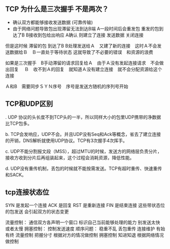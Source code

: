 ## TCP 为什么是三次握手 不是两次？
* 确认双方都能够接收发送数据 (可靠传输)
* 由于网络问题导致包出现滞留无法到达B端  A一段时间后会重发包
重发的包到达了B B接收到包给出响应 A确认 则建立了连接 发送数据 关闭连接

但是这时候 滞留的包 到达了B  B处理发送给Ａ　又建了新的连接　这时Ａ不会发送数据给Ｂ　Ｂ一直处于等待状态
这就导致了不必要的错误　和资源的浪费

如果是三次握手　B手动滞留的请求回复给Ａ　由于Ａ没有发起连接请求　不会做出回复　
Ｂ　收不到Ａ的回复　就知道Ａ没有建立连接　就不会分配资源给这个连接

Ａ和B　需要同步ＳＹＮ序号　序号是发送方随机的序列号开始

## TCP和UDP区别
. UDP 协议的头长度不到TCP头的一半，所以同样大小的包里UDP携带的净数据比TCP包多。

b. TCP会发响应，UDP不会。并且UDP没有Seq和Ack等概念，省去了建立连接的开销，DNS解析就使用UDP协议。TCP有3次握手4次挥手。

c. UDP不能分割报文段（MSS），超过MTU的时候，发送方的网络层负责分片，接收方收到分片后再组装起来，这个过程会消耗资源，降低性能。

d. UDP没有重传机制，丢包的时候就不能按需发送。TCP有超时重传、快速重传和SACK。

## tcp连接状态位
SYN 是发起一个连接
ACK 是回复
RST 是重新连接
FIN 是结束连接
这些带状态位的包发送 会引起双方的状态变更

流量控制： 通信双方各声明一个窗口 标识自己当前能够处理的能力 别发送太快 或者太慢
拥塞控制： 控制发送速度
顺序问题： 稳重不乱
丢包重传
连接维护 有始有终
流量控制 把握分寸 根据对方的情况做控制
拥塞控制 知进知退 根据网络情况做控制
